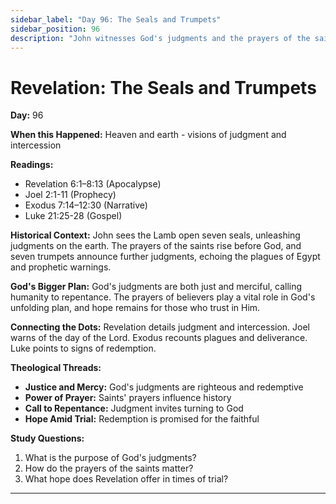 ```yaml
---
sidebar_label: "Day 96: The Seals and Trumpets"
sidebar_position: 96
description: "John witnesses God's judgments and the prayers of the saints."
---
```


# Revelation: The Seals and Trumpets

**Day:** 96

**When this Happened:** Heaven and earth - visions of judgment and intercession

**Readings:**
- Revelation 6:1–8:13 (Apocalypse)
- Joel 2:1-11 (Prophecy)
- Exodus 7:14–12:30 (Narrative)
- Luke 21:25-28 (Gospel)

**Historical Context:** John sees the Lamb open seven seals, unleashing judgments on the earth. The prayers of the saints rise before God, and seven trumpets announce further judgments, echoing the plagues of Egypt and prophetic warnings.

**God's Bigger Plan:** God's judgments are both just and merciful, calling humanity to repentance. The prayers of believers play a vital role in God's unfolding plan, and hope remains for those who trust in Him.

**Connecting the Dots:** Revelation details judgment and intercession. Joel warns of the day of the Lord. Exodus recounts plagues and deliverance. Luke points to signs of redemption.

****Theological Threads:****
- **Justice and Mercy:** God's judgments are righteous and redemptive
- **Power of Prayer:** Saints' prayers influence history
- **Call to Repentance:** Judgment invites turning to God
- **Hope Amid Trial:** Redemption is promised for the faithful

**Study Questions:**
1. What is the purpose of God's judgments?
2. How do the prayers of the saints matter?
3. What hope does Revelation offer in times of trial?

---